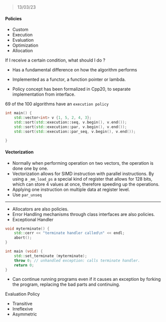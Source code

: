 > 13/03/23

#### Policies
- Custom
- Execution
- Evaluation
- Optimization
- Allocation

If I receive a certain condition, what should I do ?
- Has a fundamental difference on how the algorithm performs
- Implemented as a functor, a function pointer or lambda.

- Policy concept has been formalized in Cpp20, to separate implementation from interface.

69 of the 100 algorithms have an `execution policy`

```cpp
int main() {
    std::vector<int> v {1, 5, 2, 4, 3};
    std::sort(std::execution::seq, v.begin(), v.end());
    std::sort(std::execution::par, v.begin(), v.end());
    std::sort(std::execution::par_seq, v.begin(), v.end());
    
}
```

#### Vectorization

- Normally when performing operation on two vectors, the operation is done one by one.
- Vectorization allows for SIMD instruction with parallel instructions. By using a `_mm_load_ps` a special kind of register that allows for 128 bits, which can store 4 values at once, therefore speeding up the operations.
- Applying one instruction on multiple data at register level.
- Use `par_unseq`

---

- Allocators are also policies.
- Error Handling mechanisms through class interfaces are also policies.
- Exceptional Handler
```cpp
void myterminate() {
    std::cerr << "terminate handler called\n" << endl;
    abort();
}

int main (void) {
    std::set_terminate (myterminate);
    throw 0; // unhandled exception: calls terminate handler.
    return 0;
}
```

- Can continue running programs even if it causes an exception by forking the program, replacing the bad parts and continuing.

Evaluation Policy
- Transitive
- Irreflexive
- Asymmetric